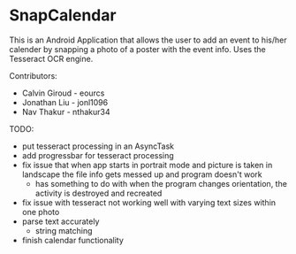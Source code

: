 # SnapCalendar

This is an Android Application that allows the user to add an event to his/her calender by snapping a photo of a poster
with the event info.  Uses the Tesseract OCR engine.

Contributors:
- Calvin Giroud - eourcs
- Jonathan Liu - jonl1096
- Nav Thakur - nthakur34


TODO:
- put tesseract processing in an AsyncTask
- add progressbar for tesseract processing
- fix issue that when app starts in portrait mode and picture is taken in landscape the file info gets messed up
  and program doesn't work
  - has something to do with when the program changes orientation, the activity is destroyed and recreated
- fix issue with tesseract not working well with varying text sizes within one photo
- parse text accurately
  - string matching
- finish calendar functionality
